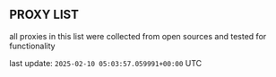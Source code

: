 ## PROXY LIST

all proxies in this list were collected from open sources and tested for functionality

last update: `2025-02-10 05:03:57.059991+00:00` UTC